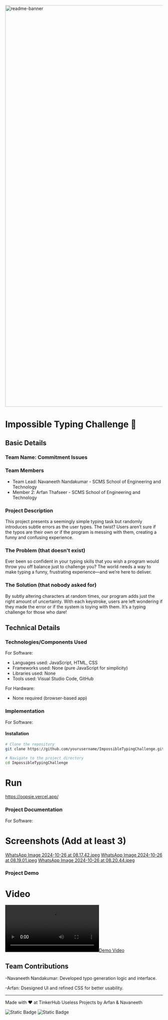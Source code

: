 <img width="1280" alt="readme-banner" src="https://github.com/user-attachments/assets/35332e92-44cb-425b-9dff-27bcf1023c6c">

# Impossible Typing Challenge 🎯

## Basic Details
### Team Name: Commitment Issues

### Team Members
- Team Lead: Navaneeth Nandakumar - SCMS School of Engineering and Technology
- Member 2: Arfan Thafseer - SCMS School of Engineering and Technology

### Project Description
This project presents a seemingly simple typing task but randomly introduces subtle errors as the user types. The twist? Users aren’t sure if the typos are their own or if the program is messing with them, creating a funny and confusing experience.

### The Problem (that doesn't exist)
Ever been so confident in your typing skills that you wish a program would throw you off balance just to challenge you? The world needs a way to make typing a funny, frustrating experience—and we’re here to deliver.

### The Solution (that nobody asked for)
By subtly altering characters at random times, our program adds just the right amount of uncertainty. With each keystroke, users are left wondering if they made the error or if the system is toying with them. It’s a typing challenge for those who dare!

## Technical Details
### Technologies/Components Used
For Software:
- Languages used: JavaScript, HTML, CSS
- Frameworks used: None (pure JavaScript for simplicity)
- Libraries used: None
- Tools used: Visual Studio Code, GitHub

For Hardware:
- None required (browser-based app)

### Implementation
For Software:
#### Installation
```bash
# Clone the repository
git clone https://github.com/yourusername/ImpossibleTypingChallenge.git

# Navigate to the project directory
cd ImpossibleTypingChallenge
```

# Run
https://oopsie.vercel.app/

### Project Documentation
For Software:

# Screenshots (Add at least 3)
[WhatsApp Image 2024-10-26 at 08.17.42.jpeg](https://github.com/Navaneeth-Git/oopsie/blob/5cbcac5d0749a337800906d36224c889c31519c1/WhatsApp%20Image%202024-10-26%20at%2008.17.42.jpeg)
[WhatsApp Image 2024-10-26 at 08.19.01.jpeg](https://github.com/Navaneeth-Git/oopsie/blob/5cbcac5d0749a337800906d36224c889c31519c1/WhatsApp%20Image%202024-10-26%20at%2008.19.01.jpeg)
[WhatsApp Image 2024-10-26 at 08.20.44.jpeg](https://github.com/Navaneeth-Git/oopsie/blob/5cbcac5d0749a337800906d36224c889c31519c1/WhatsApp%20Image%202024-10-26%20at%2008.20.44.jpeg)

### Project Demo
# Video

[![Demo Video](Demo.mp4)](https://github.com/Navaneeth-Git/oopsie/blob/2c5d8050f411581402a1cde46cd852d083141bdc/Demo.mp4)

## Team Contributions

-Navaneeth Nandakumar: Developed typo generation logic and interface.

-Arfan: Dsesigned UI and refined CSS for better usability.


---
Made with ❤️ at TinkerHub Useless Projects by Arfan & Navaneeth

![Static Badge](https://img.shields.io/badge/TinkerHub-24?color=%23000000&link=https%3A%2F%2Fwww.tinkerhub.org%2F)
![Static Badge](https://img.shields.io/badge/UselessProject--24-24?link=https%3A%2F%2Fwww.tinkerhub.org%2Fevents%2FQ2Q1TQKX6Q%2FUseless%2520Projects)

